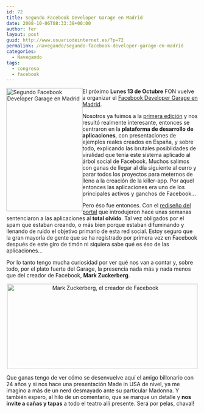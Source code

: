 ```yaml
---
id: 72
title: Segundo Facebook Developer Garage en Madrid
date: 2008-10-06T08:33:38+00:00
author: fer
layout: post
guid: http://www.usuariodeinternet.es/?p=72
permalink: /navegando/segundo-facebook-developer-garage-en-madrid
categories:
  - Navegando
tags:
  - congreso
  - facebook
---
```

<img style="float:left;" title="Segundo Facebook Developer Garage en Madrid" src="/img/post/2facebook_garage_madrid.jpg" alt="Segundo Facebook Developer Garage en Madrid" width="200" height="324" />El próximo **Lunes 13 de Octubre** FON vuelve a organizar el <a title="El evento en Facebook" href="http://www.new.facebook.com/event.php?eid=37081413135" target="_blank">Facebook Developer Garage en Madrid</a>.

Nosotros ya fuimos a la <a title="Datos de la primera edición del Facebook Developer Garage en Madrid" href="http://www.maestrosdelweb.com/actualidad/un-facebook-developer-garage-en-madrid/" target="_blank">primera edición</a> y nos resultó realmente interesante, entonces se centraron en la **plataforma de desarrollo de aplicaciones**, con presentaciones de ejemplos reales creados en España, y sobre todo, explicando las brutales posiblidades de viralidad que tenía este sistema aplicado al árbol social de Facebook. Muchos salimos con ganas de llegar al día siguiente al curro y parar todos los proyectos para meternos de lleno a la creación de la killer-app. Por aquel entonces las aplicaciones era uno de los principales activos y ganchos de Facebook&#8230;

Pero éso fue entonces. Con el <a title="Rediseño de Facebook" href="http://www.techcrunch.com/2006/09/05/new-facebook-redesign-more-than-just-aesthetics/" target="_blank">rediseño del portal</a> que introdujeron hace unas semanas sentenciaron a las aplicaciones al **total olvido**. Tal vez obligados por el spam que estaban creando, o más bien porque estaban difuminando y llenando de ruido el objetivo primario de esta red social. Estoy seguro que la gran mayoría de gente que se ha registrado por primera vez en Facebook después de este giro de timón ni siquiera sabe qué es éso de las aplicaciones&#8230;

Por lo tanto tengo mucha curiosidad por ver qué nos van a contar y, sobre todo, por el plato fuerte del Garage, la presencia nada más y nada menos que del creador de Facebook, **Mark Zuckerberg**.

<p style="text-align: center;">
  <img class="aligncenter" title="Mark Zuckerberg, el creador de Facebook" src="/img/post/mark_zuckerberg.jpg" alt="Mark Zuckerberg, el creador de Facebook" width="500" height="224" />
</p>

<p style="text-align: left;">
  Que ganas tengo de ver cómo se desenvuelve aquí el amigo billonario con 24 años y si nos hace una presentación Made in USA de nivel, ya me imagino a más de un nerd desmayado ante su particular Madonna. Y también espero, al hilo de un comentario, que se marque un detalle y <strong>nos invite a cañas y tapas</strong> a todo el teatro allí presente. Será por pelas, chaval!
</p>
